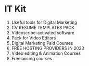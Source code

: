 # IT Kit

1. Useful tools for Digital Marketing
2. CV RESUME TEMPLATES PACK
3. Videoscribe-activated software
4. Pack for Video Editors
5. Digital Marketing Paid Courses
6. FREE HOSTING PROVIDERS IN 2023
7. Video editing & Animation Courses
8. Freelancing courses
